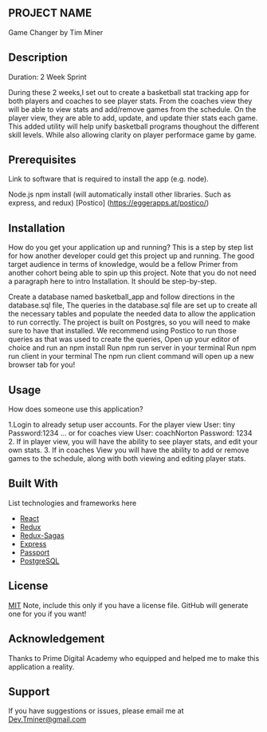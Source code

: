 ## PROJECT NAME
Game Changer by Tim Miner

## Description
Duration: 2 Week Sprint

During these 2 weeks,I set out to create a basketball stat tracking app for both players and coaches to see player stats. From the coaches view they will be able to view stats and add/remove games from the schedule. On the player view, they are able to add, update, and update thier stats each game. This added utility will help unify basketball programs thoughout the different skill levels. While also allowing clarity on player performace game by game.  


## Prerequisites
Link to software that is required to install the app (e.g. node).

Node.js
npm install (will automatically install other libraries. Such as express, and redux)
[Postico] (https://eggerapps.at/postico/)
## Installation
How do you get your application up and running? This is a step by step list for how another developer could get this project up and running. The good target audience in terms of knowledge, would be a fellow Primer from another cohort being able to spin up this project. Note that you do not need a paragraph here to intro Installation. It should be step-by-step.

Create a database named basketball_app and follow directions in the database.sql file,
The queries in the database.sql file are set up to create all the necessary tables and populate the needed data to allow the application to run correctly. The project is built on Postgres, so you will need to make sure to have that installed. We recommend using Postico to run those queries as that was used to create the queries,
Open up your editor of choice and run an npm install
Run npm run server in your terminal
Run npm run client in your terminal
The npm run client command will open up a new browser tab for you!
## Usage
How does someone use this application?

1.Login to already setup user accounts. For the player view User: tiny Password:1234 ... or for coaches view User: coachNorton Password: 1234
2. If in player view, you will have the ability to see player stats, and edit your own stats. 
3. If in coaches View you will have the ability to add or remove games to the schedule, along with both viewing and editing player stats. 
## Built With

List technologies and frameworks here
- [React](https://reactjs.org/)
- [Redux](https://maven.apache.org/)
- [Redux-Sagas](https://redux-saga.js.org/)
- [Express](https://expressjs.com/)
- [Passport](http://www.passportjs.org/)
- [PostgreSQL](https://www.postgresql.org/)

## License
[MIT](https://choosealicense.com/licenses/mit/)
Note, include this only if you have a license file. GitHub will generate one for you if you want!

## Acknowledgement
Thanks to Prime Digital Academy who equipped and helped me to make this application a reality.

## Support
If you have suggestions or issues, please email me at Dev.Tminer@gmail.com
